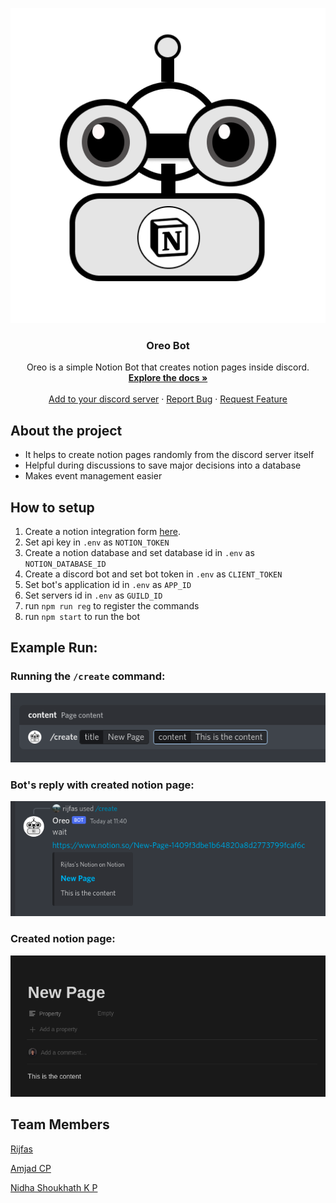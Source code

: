 <p align="center">
  <a href="https://github.com/amjadcp/SHN-Notion-API/">
    <img src="previews/logo.png" alt="Logo">
  </a>

  <h3 align="center">Oreo Bot</h3>

  <p align="center">
    Oreo is a simple Notion Bot that creates notion pages inside discord.
    <br />
    <a href="https://github.com/amjadcp/SHN-Notion-API/"><strong>Explore the docs »</strong></a>
    <br />
    <br />
    <a href="https://discord.com/api/oauth2/authorize?client_id=972507401922170920&scope=applications.commands">Add to your discord server</a>
    ·
    <a href="https://github.com/amjadcp/SHN-Notion-API//issues">Report Bug</a>
    ·
    <a href="https://github.com/amjadcp/SHN-Notion-API//issues">Request Feature</a>
  </p>
</p>


## About the project

- It helps to create notion pages randomly from the discord server itself
- Helpful during discussions to save major decisions into a database
- Makes event management easier

## How to setup

1. Create a notion integration form [here](https://www.notion.so/my-integrations).
2. Set api key in `.env` as `NOTION_TOKEN`
3. Create a notion database and set database id in `.env` as `NOTION_DATABASE_ID`
4. Create a discord bot and set bot token in `.env` as `CLIENT_TOKEN`
5. Set bot's application id in `.env` as `APP_ID`
6. Set servers id in `.env` as `GUILD_ID`
7. run `npm run reg` to register the commands
8. run `npm start` to run the bot

## Example Run:

### Running the `/create` command:

![1](previews/11.png)

### Bot's reply with created notion page:

![2](previews/22.png)

### Created notion page:

![2](previews/33.png)

## Team Members

[Rijfas](https://github.com/rijfas)

[Amjad CP](https://github.com/amjadcp)

[Nidha Shoukhath K P](https://github.com/nidhashoukhath)
